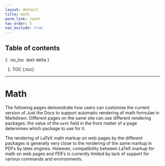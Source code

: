 ```yaml
---
layout: default
title: math
perm_link: /math
nav_order: 3
nav_exclude: true
---
```


## Table of contents
{: .no_toc .text-delta }
1. TOC
{:toc}

---
# Math

The following pages demonstrate how users can customise the current version of Just the Docs to support automatic rendering of math formulae in Markdown.
Different pages on the same site can use different rendering packages:
the value of the `math` field in the front matter of a page determines which package to use for it.

The rendering of LaTeX math markup on web pages by the different packages is generally very close to the rendering of the same markup in PDFs by latex engines.
However, compatibility between LaTeX markup for math on web pages and PDFs is currently limited by lack of support for various commands and environments.
